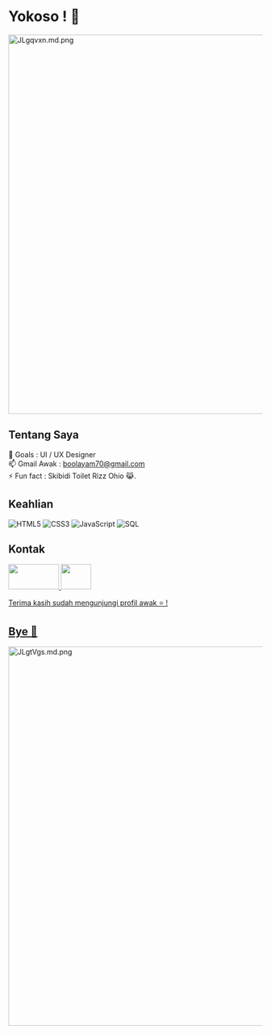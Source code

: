 # Yokoso ! 👋

<a href="https://freeimage.host/i/JLgqvxn"><img src="https://iili.io/JLgqvxn.md.png" alt="JLgqvxn.md.png" border="0" width="750px"></a>

## Tentang Saya

 🌱 Goals : UI / UX Designer <br>
 📫 Gmail Awak : [boolayam70@gmail.com](mailto:boolayam70@gmail.com) <br>
 ⚡ Fun fact : Skibidi Toilet Rizz Ohio 😹.

## Keahlian

![HTML5](https://img.shields.io/badge/HTML5-E34F26?style=for-the-badge&logo=html5&logoColor=white)
![CSS3](https://img.shields.io/badge/CSS3-1572B6?style=for-the-badge&logo=css3&logoColor=white)
![JavaScript](https://img.shields.io/badge/JavaScript-F7DF1E?style=for-the-badge&logo=javascript&logoColor=black)
![SQL](https://img.shields.io/badge/SQL-4479A1?style=for-the-badge&logo=postgresql&logoColor=white)

## Kontak

<a href="https://instagram.com/raiinime"><img src="https://www.masterweb.com/wp-content/uploads/2019/05/logo-ig.png" width="100px" height="50px"> <a href="https://www.facebook.com/people/Kiddo-Pedopil/pfbid02g7mR2vHRf3QY9zfiXucgYPfkLzLnd4FYzBWAcKRG2RQfwxbYDTYy3Veb7qKwnrS9l"><img src="https://buatlogoonline.com/wp-content/uploads/2022/10/Logo-FB-Hitam-Putih.jpg" width="60px" height="50px">
  
Terima kasih sudah mengunjungi profil awak ⭐ !

## Bye 👋

<a href="https://freeimage.host/i/JLgtVgs"><img src="https://iili.io/JLgtVgs.md.png" alt="JLgtVgs.md.png" border="0" width="750px"></a>
